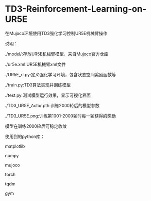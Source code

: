 # TD3-Reinforcement-Learning-on-UR5E
在Mujoco环境使用TD3强化学习控制UR5E机械臂操作

说明：

./model/:存放UR5E机械臂模型，来自Mujoco官方仓库

./ur5e.xml:UR5E机械臂xml文件

./UR5E_rl.py:定义强化学习环境，包含状态空间奖励函数等

./train.py:TD3算法实现并训练模型

./test.py:测试模型运行效果，显示可视化界面

./TD3_UR5E_Actor.pth:训练2000轮后的模型参数

./TD3_UR5E.png:训练第1001-2000轮时每一轮获得的奖励

模型在训练2000轮后可稳定收敛

使用到的python库：

matplotlib

numpy

mujoco

torch

tqdm

gym
